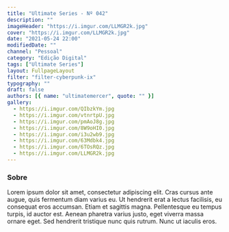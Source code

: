 ```yaml
---
title: "Ultimate Series - Nº 042"
description: ""
imageHeader: "https://i.imgur.com/LLMGR2k.jpg"
cover: "https://i.imgur.com/LLMGR2k.jpg"
date: "2021-05-24 22:00"
modifiedDate: ""
channel: "Pessoal"
category: "Edição Digital"
tags: ["Ultimate Series"]
layout: FullpageLayout
filter: "filter-cyberpunk-ix"
typography: ""
draft: false
authors: [{ name: "ultimatemercer", quote: "" }]
gallery:
  - https://i.imgur.com/QIbzkYm.jpg
  - https://i.imgur.com/vtnrtpU.jpg
  - https://i.imgur.com/pmAoJ8g.jpg
  - https://i.imgur.com/8W9oHI0.jpg
  - https://i.imgur.com/i3u2wb9.jpg
  - https://i.imgur.com/63Mdbk4.jpg
  - https://i.imgur.com/6TOsRQz.jpg
  - https://i.imgur.com/LLMGR2k.jpg
---
```


### Sobre

Lorem ipsum dolor sit amet, consectetur adipiscing elit. Cras cursus ante augue, quis fermentum diam varius eu. Ut hendrerit erat a lectus facilisis, eu consequat eros accumsan. Etiam et sagittis magna. Pellentesque eu tempus turpis, id auctor est. Aenean pharetra varius justo, eget viverra massa ornare eget. Sed hendrerit tristique nunc quis rutrum. Nunc ut iaculis eros.
